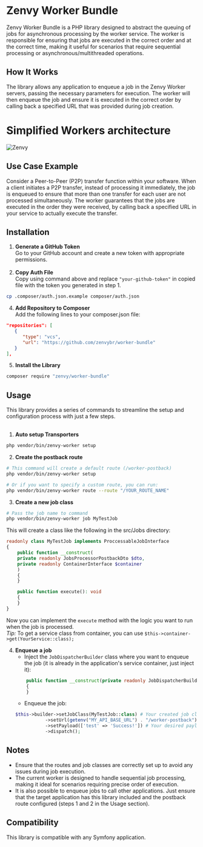 # Zenvy Worker Bundle

Zenvy Worker Bundle is a PHP library designed to abstract the queuing of jobs for asynchronous processing by the worker service. The worker is responsible for ensuring that jobs are executed in the correct order and at the correct time, making it useful for scenarios that require sequential processing or asynchronous/multithreaded operations.

## How It Works

The library allows any application to enqueue a job in the Zenvy Worker servers, passing the necessary parameters for execution. The worker will then enqueue the job and ensure it is executed in the correct order by calling back a specified URL that was provided during job creation.

# Simplified Workers architecture
![Zenvy](https://github.com/user-attachments/assets/3a2e6a88-9516-47de-9bdb-5e7ad7dcd470)


## Use Case Example
Consider a Peer-to-Peer (P2P) transfer function within your software. When a client initiates a P2P transfer, instead of processing it immediately, the job is enqueued to ensure that more than one transfer for each user are not processed simultaneously. The worker guarantees that the jobs are executed in the order they were received, by calling back a specified URL in your service to actually execute the transfer.
## Installation

1. **Generate a GitHub Token**<br/>
Go to your GitHub account and create a new token with appropriate permissions.
   <br/><br/>
2. **Copy Auth File**<br/>
Copy using command above and replace `"your-github-token"` in copied file with the token you generated in step 1.
```bash
cp .composer/auth.json.example composer/auth.json
```

4. **Add Repository to Composer** <br/>
Add the following lines to your composer.json file:
```json
"repositories": [
   {
      "type": "vcs",
      "url": "https://github.com/zenvybr/worker-bundle"
   }
],

```
5. **Install the Library**
```bash
composer require "zenvy/worker-bundle"
```

## Usage
This library provides a series of commands to streamline the setup and configuration process with just a few steps.
<br/><br/>

1. **Auto setup Transporters**<br/>
```bash
php vendor/bin/zenvy-worker setup
``` 

2. **Create the postback route**<br/>
```bash
# This command will create a default route (/worker-postback)
php vendor/bin/zenvy-worker setup

# Or if you want to specify a custom route, you can run:
php vendor/bin/zenvy-worker route --route "/YOUR_ROUTE_NAME"
``` 

3. **Create a new job class**<br/>
```bash
# Pass the job name to command
php vendor/bin/zenvy-worker job MyTestJob
``` 

This will create a class like the following in the src/Jobs directory:
```php
readonly class MyTestJob implements ProccessableJobInterface
{
    public function __construct(
    private readonly JobsProcessorPostbackDto $dto, 
    private readonly ContainerInterface $container
    )
    {
    }

    public function execute(): void
    {   
    }
}
```

Now you can implement the `execute` method with the logic you want to run when the job is processed.<br/>
*Tip:* To get a service class from container, you can use `$this->container->get(YourService::class);` 

4. **Enqueue a job**<br/>
   - Inject the `JobDispatcherBuilder` class where you want to enqueue the job (it is already in the application's service container, just inject it):
   ```php
       public function __construct(private readonly JobDispatcherBuilder $jobDispatcherBuilder)
       {
       }
    ```
    - Enqueue the job:
   ```php
   $this->builder->setJobClass(MyTestJob::class) # Your created job class
              ->setUrl(getenv("MY_API_BASE_URL") . "/worker-postback") # Or your configured route
              ->setPayload(['test' => 'Success!']) # Your desired payload
              ->dispatch();
   ```

## Notes
- Ensure that the routes and job classes are correctly set up to avoid any issues during job execution.
- The current worker is designed to handle sequential job processing, making it ideal for scenarios requiring precise order of execution.
- It is also possible to enqueue jobs to call other applications. Just ensure that the target application has this library included and the postback route configured (steps 1 and 2 in the Usage section).

## Compatibility
This library is compatible with any Symfony application.
